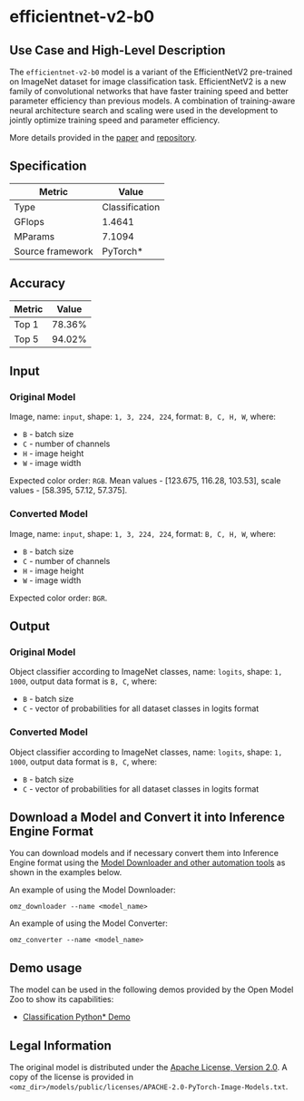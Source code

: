 # efficientnet-v2-b0

## Use Case and High-Level Description

The `efficientnet-v2-b0` model is a variant of the EfficientNetV2 pre-trained on ImageNet dataset for image classification task. EfficientNetV2 is a new family of convolutional networks that have faster training speed and better parameter efficiency than previous models. A combination of training-aware neural architecture search and scaling were used in the development to jointly optimize training speed and parameter efficiency.

More details provided in the [paper](https://arxiv.org/abs/2104.00298) and [repository](https://github.com/rwightman/pytorch-image-models).

## Specification

| Metric                          | Value          |
|---------------------------------|----------------|
| Type                            | Classification |
| GFlops                          | 1.4641         |
| MParams                         | 7.1094         |
| Source framework                | PyTorch\*      |

## Accuracy

| Metric | Value  |
| ------ | ------ |
| Top 1  | 78.36% |
| Top 5  | 94.02% |

## Input

### Original Model

Image, name: `input`, shape: `1, 3, 224, 224`, format: `B, C, H, W`, where:

- `B` - batch size
- `C` - number of channels
- `H` - image height
- `W` - image width

Expected color order: `RGB`.
Mean values - [123.675, 116.28, 103.53], scale values - [58.395, 57.12, 57.375].

### Converted Model

Image, name: `input`, shape: `1, 3, 224, 224`, format: `B, C, H, W`, where:

- `B` - batch size
- `C` - number of channels
- `H` - image height
- `W` - image width

Expected color order: `BGR`.

## Output

### Original Model

Object classifier according to ImageNet classes, name: `logits`,  shape: `1, 1000`, output data format is `B, C`, where:

- `B` - batch size
- `C` - vector of probabilities for all dataset classes in logits format

### Converted Model

Object classifier according to ImageNet classes, name: `logits`,  shape: `1, 1000`, output data format is `B, C`, where:

- `B` - batch size
- `C` - vector of probabilities for all dataset classes in logits format

## Download a Model and Convert it into Inference Engine Format

You can download models and if necessary convert them into Inference Engine format using the [Model Downloader and other automation tools](../../../tools/model_tools/README.md) as shown in the examples below.

An example of using the Model Downloader:
```
omz_downloader --name <model_name>
```

An example of using the Model Converter:
```
omz_converter --name <model_name>
```

## Demo usage

The model can be used in the following demos provided by the Open Model Zoo to show its capabilities:

* [Classification Python\* Demo](../../../demos/classification_demo/python/README.md)

## Legal Information

The original model is distributed under the
[Apache License, Version 2.0](https://raw.githubusercontent.com/rwightman/pytorch-image-models/master/LICENSE).
A copy of the license is provided in `<omz_dir>/models/public/licenses/APACHE-2.0-PyTorch-Image-Models.txt`.
